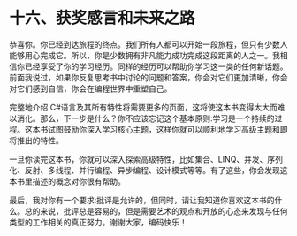 # 十六、获奖感言和未来之路

恭喜你。你已经到达旅程的终点。我们所有人都可以开始一段旅程，但只有少数人能够用心完成它。所以，你是少数拥有非凡能力成功完成这段距离的人之一。我相信你已经享受了你的学习经历。同样的经历可以帮助你学习这一类的任何新话题。前面我说过，如果你反复思考书中讨论的问题和答案，你会对它们更加清晰，你会对它们感到自信，你会在编程世界中重塑自己。

完整地介绍 C#语言及其所有特性将需要更多的页面，这将使这本书变得太大而难以消化。那么，下一步是什么？你不应该忘记这个基本原则:学习是一个持续的过程。这本书试图鼓励你深入学习核心主题，这样你就可以顺利地学习高级主题和即将推出的特性。

一旦你读完这本书，你就可以深入探索高级特性，比如集合、LINQ、并发、序列化、反射、多线程、并行编程、异步编程、设计模式等等。有了这些，你会发现这本书里描述的概念对你很有帮助。

最后，我对你有一个要求:批评是允许的，但同时，请让我知道你喜欢这本书的什么。总的来说，批评总是容易的，但是需要艺术的观点和开放的心态来发现与任何类型的工作相关的真正努力。谢谢大家，编码快乐！